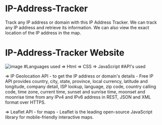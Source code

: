 # IP-Address-Tracker
Track any IP address or domain with this IP Address Tracker. We can track any IP address and retrieve its information. We can also view the exact location of the IP address in the map.
# IP-Address-Tracker Website
![image](https://user-images.githubusercontent.com/66107158/125910125-b71b46c5-5713-4515-848d-2de0605ea0cc.png)
#Languages used
=> Html
=> CSS
=> JavaScript
#API's used

=> IP Geolocation API - to get the IP address or domain's details
                      - Free IP API provides country, city, state, province, local currency, latitude and longitude, company detail, ISP lookup, language, zip code, country                               calling code, time zone, current time, sunset and sunrise time, moonset and moonrise time from any IPv4 and IPv6 address in REST, JSON and XML format over                         HTTPS.
                      
=> Leaflet API        - for maps 
                      - Leaflet is the leading open-source JavaScript library for mobile-friendly interactive maps.
           
 

